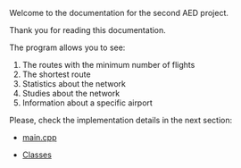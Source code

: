 Welcome to the documentation for the second AED project.

Thank you for reading this documentation.

The program allows you to see:
   1. The routes with the minimum number of flights
   2. The shortest route 
   3. Statistics about the network
   4. Studies about the network
   5. Information about a specific airport

Please, check the implementation details in the next section:

   - [main.cpp](main_8cpp.html)

   - [Classes](annotated.html)

